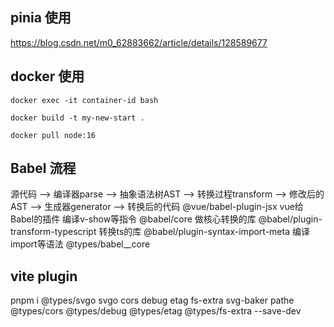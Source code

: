 ## pinia 使用

https://blog.csdn.net/m0_62883662/article/details/128589677


## docker 使用


`docker exec -it container-id bash` 

`docker build -t my-new-start .`

`docker pull node:16`

## Babel 流程

源代码 --> 编译器parse --> 抽象语法树AST --> 转换过程transform --> 修改后的AST --> 生成器generator --> 转换后的代码
@vue/babel-plugin-jsx   vue给Babel的插件 编译v-show等指令
@babel/core 做核心转换的库
@babel/plugin-transform-typescript 转换ts的库
@babel/plugin-syntax-import-meta 编译import等语法
@types/babel__core


## vite plugin
pnpm i @types/svgo svgo cors debug etag fs-extra svg-baker pathe @types/cors @types/debug @types/etag @types/fs-extra --save-dev